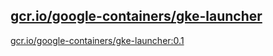
[gcr.io/google-containers/gke-launcher](https://hub.docker.com/r/anjia0532/google-containers.gke-launcher/tags/)
-----


[gcr.io/google-containers/gke-launcher:0.1](https://hub.docker.com/r/anjia0532/google-containers.gke-launcher/tags/)


